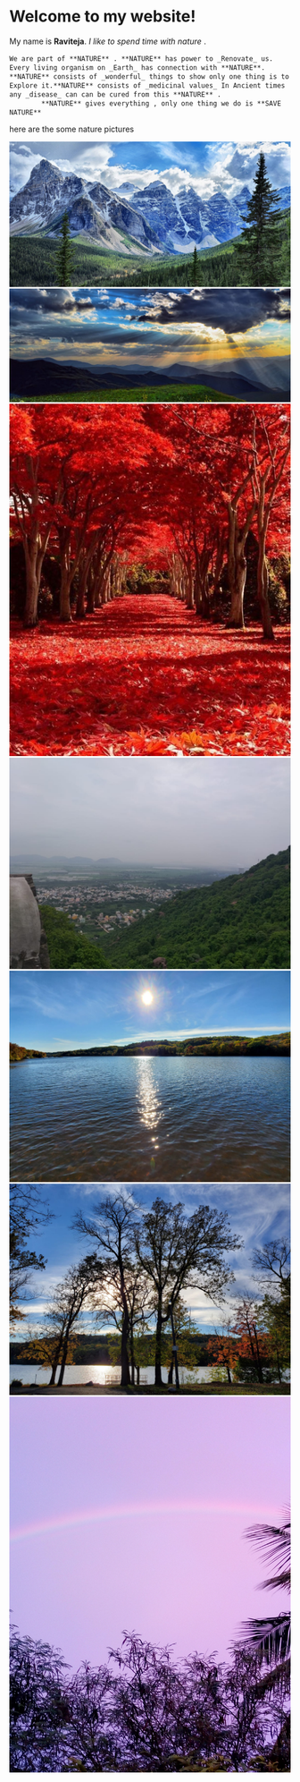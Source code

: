 # Welcome to my website!


My name is **Raviteja**. _I like to spend time with nature_ .  


    We are part of **NATURE** . **NATURE** has power to _Renovate_ us. Every living organism on _Earth_ has connection with **NATURE**. **NATURE** consists of _wonderful_ things to show only one thing is to Explore it.**NATURE** consists of _medicinal values_ In Ancient times any _disease_ can can be cured from this **NATURE** .    
            **NATURE** gives everything , only one thing we do is **SAVE NATURE**  
here are the some nature pictures


![ mountain pic](mountain-pic.jpg)    
![nature pic 1](nature-pic-1.jpg)    
![nature pic 2](nature-pic-2.jpg)    
 ![nature pic 3](nature-pic-3.jpg)   
![nature pic 4](naturepic4.jpg)  
![nature pic 5](naturepic5.jpg)  
![rainbow](rainbow.jpg)  